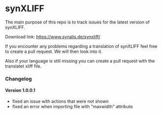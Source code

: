 # synXLIFF

The main purpose of this repo is to track issues for the latest version of synXLIFF.

Download link: https://www.synalis.de/synxliff/

If you encounter any problems regarding a translation of synXLIFF feel free to create a pull request.
We will then look into it.

Also if your language is still missing you can create a pull request with the translatet xliff file.

### Changelog

#### Version 1.0.0.1

- fixed an issue with actions that were not shown
- fixed an error when importing file with "maxwidth" attribute
